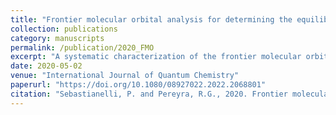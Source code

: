 ```yaml
---
title: "Frontier molecular orbital analysis for determining the equilibrium geometries of atmospheric prenucleation complexes"
collection: publications
category: manuscripts
permalink: /publication/2020_FMO
excerpt: "A systematic characterization of the frontier molecular orbitals (FMO) of gas‐phase prenucleation complexes between H2SO4 and other molecules present in the atmosphere (NH3, H2O, (CH3)OH, HF, (CH3)2PH, (CH3)SH) is carried out using the ωB97X‐D/6‐311++(2d,2p) method at the density functional theory level of theory."
date: 2020-05-02
venue: "International Journal of Quantum Chemistry"
paperurl: "https://doi.org/10.1080/08927022.2022.2068801"
citation: "Sebastianelli, P. and Pereyra, R.G., 2020. Frontier molecular orbital analysis for determining the equilibrium geometries of atmospheric prenucleation complexes. International Journal of Quantum Chemistry, 120(3), p.e26060."
---
```


